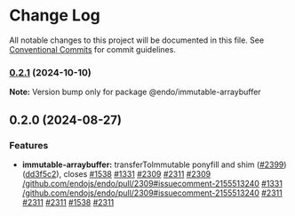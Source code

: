 # Change Log

All notable changes to this project will be documented in this file.
See [Conventional Commits](https://conventionalcommits.org) for commit guidelines.

### [0.2.1](https://github.com/endojs/endo/compare/@endo/immutable-arraybuffer@0.2.0...@endo/immutable-arraybuffer@0.2.1) (2024-10-10)

**Note:** Version bump only for package @endo/immutable-arraybuffer





## 0.2.0 (2024-08-27)


### Features

* **immutable-arraybuffer:** transferToImmutable ponyfill and shim ([#2399](https://github.com/endojs/endo/issues/2399)) ([dd3f5c2](https://github.com/endojs/endo/commit/dd3f5c253b3c0b8d448b1330d9f01992075ee97e)), closes [#1538](https://github.com/endojs/endo/issues/1538) [#1331](https://github.com/endojs/endo/issues/1331) [#2309](https://github.com/endojs/endo/issues/2309) [#2311](https://github.com/endojs/endo/issues/2311) [#2309](https://github.com/endojs/endo/issues/2309) [/github.com/endojs/endo/pull/2309#issuecomment-2155513240](https://github.com/endojs//github.com/endojs/endo/pull/2309/issues/issuecomment-2155513240) [#1331](https://github.com/endojs/endo/issues/1331) [/github.com/endojs/endo/pull/2309#issuecomment-2155513240](https://github.com/endojs//github.com/endojs/endo/pull/2309/issues/issuecomment-2155513240) [#2311](https://github.com/endojs/endo/issues/2311) [#2311](https://github.com/endojs/endo/issues/2311) [#2311](https://github.com/endojs/endo/issues/2311) [#1538](https://github.com/endojs/endo/issues/1538) [#2311](https://github.com/endojs/endo/issues/2311)
